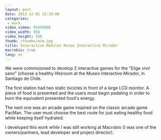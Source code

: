 ```yaml
---
layout: post
date: 2013-12-01 12:10:00
categories:
 - work
video_vimeo: 95450098
video_width: 958
video_height: 538
thumb: /thumbs/mim.jpg
title: Interactive Modules Museo Interactivo Mirador
macrobio: true
lang: en
---
```


We were commisioned to develop 2 interactive games for the "Elige vivir sano" (choose a healthy life)room at the Museo Interactivo Mirador, in Santiago de Chile.

The first station had two static bicicles in front of a large LCD monitor. A piece of food is presented and the users must begin pedaling in order to burn the equivalent presented food's energy.  

The next one was an arcade game inspired on the classic arcade game PacMan. The user must choose the best route for just eating healthy food while keeping itself hydrated.

I developed this work while I was still working at Macrobio (I was one of the owners/partners, lead developer and project director).
